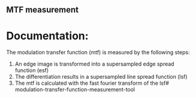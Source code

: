 ## MTF measurement

# Documentation:

The modulation transfer function (mtf) is measured by the following steps:
1. An edge image is transformed into a supersampled edge spread function (esf)
2. The differentiation results in a supersampled line spread function (lsf)
3. The mtf is calculated with the fast fourier transform of the lsf#   m o d u l a t i o n - t r a n s f e r - f u n c t i o n - m e a s u r e m e n t - t o o l 
 
 
